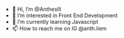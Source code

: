 - 👋 Hi, I’m @Antheslll
- 👀 I’m interested in Front End Development
- 🌱 I’m currently learning Javascript
- 📫 How to reach me on IG @anth.liem


<!---
Antheslll/Antheslll is a ✨ special ✨ repository because its `README.md` (this file) appears on your GitHub profile.
You can click the Preview link to take a look at your changes.
--->
